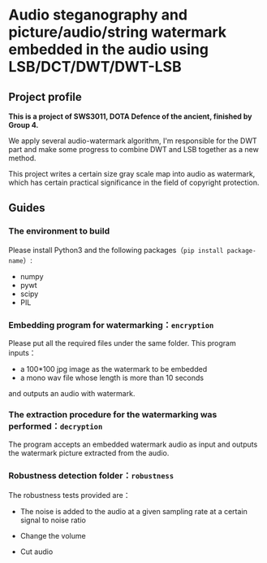 # Audio steganography and picture/audio/string watermark embedded in the audio using LSB/DCT/DWT/DWT-LSB
## Project profile

**This is a project of SWS3011, DOTA Defence of the ancient, finished by Group 4.**

We apply several audio-watermark algorithm, I'm responsible for the DWT part and make some progress to combine DWT and LSB together as a new method.

This project writes a certain size gray scale map into audio as watermark, which has certain practical significance in the field of copyright protection.
## Guides
### The environment to build

Please install Python3 and the following packages（`pip install package-name`）:
- numpy 
- pywt 
- scipy
- PIL 

### Embedding program for watermarking：`encryption`
Please put all the required files under the same folder.
This program inputs：

- a 100*100 jpg image as the watermark to be embedded
- a mono wav file whose length is more than 10 seconds

and outputs an audio with watermark.

### The extraction procedure for the watermarking was performed：`decryption`
The program accepts an embedded watermark audio as input and outputs the watermark picture extracted from the audio.

### Robustness detection folder：`robustness`
The robustness tests provided are：

- The noise is added to the audio at a given sampling rate at a certain signal to noise ratio

- Change the volume
- Cut audio
